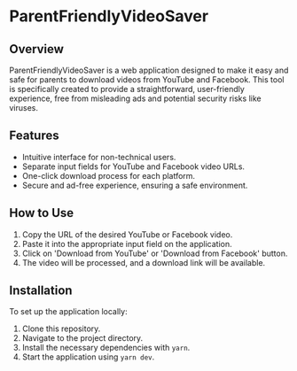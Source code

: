 # ParentFriendlyVideoSaver

## Overview

ParentFriendlyVideoSaver is a web application designed to make it easy and safe for parents to download videos from YouTube and Facebook. This tool is specifically created to provide a straightforward, user-friendly experience, free from misleading ads and potential security risks like viruses.

## Features

- Intuitive interface for non-technical users.
- Separate input fields for YouTube and Facebook video URLs.
- One-click download process for each platform.
- Secure and ad-free experience, ensuring a safe environment.

## How to Use

1. Copy the URL of the desired YouTube or Facebook video.
2. Paste it into the appropriate input field on the application.
3. Click on 'Download from YouTube' or 'Download from Facebook' button.
4. The video will be processed, and a download link will be available.

## Installation

To set up the application locally:

1. Clone this repository.
2. Navigate to the project directory.
3. Install the necessary dependencies with `yarn`.
4. Start the application using `yarn dev`.
